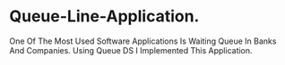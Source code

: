 # Queue-Line-Application.
One Of The Most Used Software Applications Is Waiting Queue In Banks And Companies. Using Queue DS I Implemented This Application.
